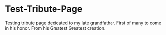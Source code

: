 # Test-Tribute-Page
  Testing tribute page dedicated to my late grandfather. First of many to come in his honor. From his Greatest Greatest creation.
